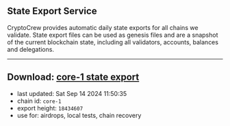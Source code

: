 ## State Export Service
CryptoCrew provides automatic daily state exports for all chains we validate. State export files can be used as genesis files and are a snapshot of the current blockchain state, including all validators, accounts, balances and delegations.

---
**Download: [core-1 state export](https://dl-eu2.ccvalidators.com/SERVICE/persistence/core-1_export_18434607.json)**
---

- last updated: Sat Sep 14 2024 11:50:35
- chain id: `core-1`
- export height: `18434607`
- use for: airdrops, local tests, chain recovery
